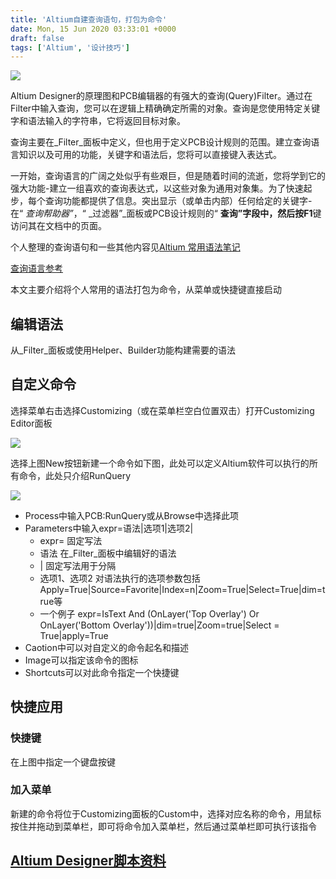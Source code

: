 ```yaml
---
title: 'Altium自建查询语句，打包为命令'
date: Mon, 15 Jun 2020 03:33:01 +0000
draft: false
tags: ['Altium', '设计技巧']
---
```


![](https://www.altium.com/documentation/sites/default/files/resize/wiki_attachments/248076/Query_fromss-320x298.jpg)

Altium Designer的原理图和PCB编辑器的有强大的查询(Query)Filter。通过在Filter中输入查询，您可以在逻辑上精确确定所需的对象。查询是您使用特定关键字和语法输入的字符串，它将返回目标对象。

查询主要在_Filter_面板中定义，但也用于定义PCB设计规则的范围。建立查询语言知识以及可用的功能，关键字和语法后，您将可以直接键入表达式。

一开始，查询语言的广阔之处似乎有些艰巨，但是随着时间的流逝，您将学到它的强大功能-建立一组喜欢的查询表达式，以这些对象为通用对象集。为了快速起步，每个查询功能都提供了信息。突出显示（或单击内部）任何给定的关键字-在“ _查询帮助器”_，“ _过滤器”_面板或PCB设计规则的“ **查询”**字段中，然后按**F1**键访问其在文档中的页面。

个人整理的查询语句和一些其他内容见[Altium 常用语法笔记](https://a1024.synology.me:1024/altium-%e5%b8%b8%e7%94%a8%e8%af%ad%e6%b3%95%e7%ac%94%e8%ae%b0/)

[查询语言参考](https://www.altium.com/documentation/altium-designer/query-language-reference-ad)

本文主要介绍将个人常用的语法打包为命令，从菜单或快捷键直接启动

编辑语法
----

从_Filter_面板或使用Helper、Builder功能构建需要的语法

自定义命令
-----

选择菜单右击选择Customizing（或在菜单栏空白位置双击）打开Customizing Editor面板

![](https://www.altium.com/documentation/sites/default/files/wiki_attachments/296522/Customizing_PCB_Editor_AD18.png)

选择上图New按钮新建一个命令如下图，此处可以定义Altium软件可以执行的所有命令，此处只介绍RunQuery

![](http://a1024.synology.me:222/images/blog2022/Edit%20Command.png)

*   Process中输入PCB:RunQuery或从Browse中选择此项
*   Parameters中输入expr=语法|选项1|选项2|
    *   expr= 固定写法
    *   语法 在_Filter_面板中编辑好的语法
    *   | 固定写法用于分隔
    *   选项1、选项2 对语法执行的选项参数包括Apply=True|Source=Favorite|Index=n|Zoom=True|Select=True|dim=true等
    *   一个例子 expr=IsText And (OnLayer('Top Overlay') Or OnLayer('Bottom Overlay'))|dim=true|Zoom=true|Select = True|apply=True
*   Caotion中可以对自定义的命令起名和描述
*   Image可以指定该命令的图标
*   Shortcuts可以对此命令指定一个快捷键

快捷应用
----

### 快捷键

在上图中指定一个键盘按键

### 加入菜单

新建的命令将位于Customizing面板的Custom中，选择对应名称的命令，用鼠标按住并拖动到菜单栏，即可将命令加入菜单栏，然后通过菜单栏即可执行该指令

[Altium Designer脚本资料](https://a1024.synology.me:1024/altium-designer%e8%84%9a%e6%9c%ac%e8%b5%84%e6%96%99/)
----------------------------------------------------------------------------------------------------------